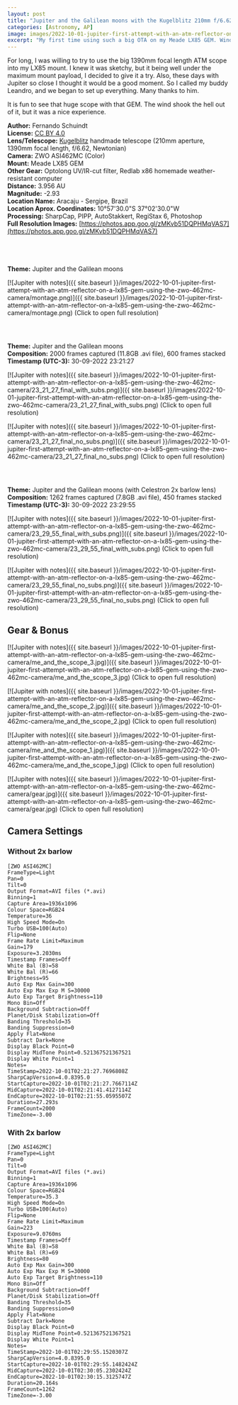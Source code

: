 ```yaml
---
layout: post
title: "Jupiter and the Galilean moons with the Kugelblitz 210mm f/6.62 handmade telescope, a ZWO ASI462MC, a Meade LX85 GEM and an Optolong UV/IR-cut filter."
categories: [Astronomy, AP]
image: images/2022-10-01-jupiter-first-attempt-with-an-atm-reflector-on-a-lx85-gem-using-the-zwo-462mc-camera/thumb.png
excerpt: "My first time using such a big OTA on my Meade LX85 GEM. Wind as a big challenge, but nothing more than the expected."
---
```


For long, I was willing to try to use the big 1390mm focal length ATM scope into my LX85 mount. I knew it was sketchy, but it being well under the maximum mount payload, I decided to give it a try. Also, these days with Jupiter so close I thought it would be a good moment. So I called my buddy Leandro, and we began to set up everything. Many thanks to him.

It is fun to see that huge scope with that GEM. The wind shook the hell out of it, but it was a nice experience.

**Author:** Fernando Schuindt  
**License:** [CC BY 4.0](https://creativecommons.org/licenses/by/4.0/)  
**Lens/Telescope:** [Kugelblitz](https://fschuindt.github.io/blog/2020/10/18/kugelblitz-telescope.html) handmade telescope (210mm aperture, 1390mm focal length, f/6.62, Newtonian)  
**Camera:** ZWO ASI462MC (Color)  
**Mount:** Meade LX85 GEM  
**Other Gear:** Optolong UV/IR-cut filter, Redlab x86 homemade weather-resistant computer  
**Distance:** 3.956 AU  
**Magnitude:** -2.93  
**Location Name:** Aracaju - Sergipe, Brazil  
**Location Aprox. Coordinates:** 10°57'30.0"S 37°02'30.0"W  
**Processing:** SharpCap, PIPP, AutoStakkert, RegiStax 6, Photoshop  
**Full Resolution Images:** [https://photos.app.goo.gl/zMKvb51DQPHMqVAS7](https://photos.app.goo.gl/zMKvb51DQPHMqVAS7)  

<div style="height: 40px;">
</div>

**Theme:** Jupiter and the Galilean moons  

[![Jupiter with notes]({{ site.baseurl }}/images/2022-10-01-jupiter-first-attempt-with-an-atm-reflector-on-a-lx85-gem-using-the-zwo-462mc-camera/montage.png)]({{ site.baseurl }}/images/2022-10-01-jupiter-first-attempt-with-an-atm-reflector-on-a-lx85-gem-using-the-zwo-462mc-camera/montage.png)
(Click to open full resolution)

<div style="height: 30px;">
</div>

**Theme:** Jupiter and the Galilean moons  
**Composition:** 2000 frames captured (11.8GB .avi file), 600 frames stacked  
**Timestamp (UTC-3):** 30-09-2022 23:21:27  

[![Jupiter with notes]({{ site.baseurl }}/images/2022-10-01-jupiter-first-attempt-with-an-atm-reflector-on-a-lx85-gem-using-the-zwo-462mc-camera/23_21_27_final_with_subs.png)]({{ site.baseurl }}/images/2022-10-01-jupiter-first-attempt-with-an-atm-reflector-on-a-lx85-gem-using-the-zwo-462mc-camera/23_21_27_final_with_subs.png)
(Click to open full resolution)

[![Jupiter with notes]({{ site.baseurl }}/images/2022-10-01-jupiter-first-attempt-with-an-atm-reflector-on-a-lx85-gem-using-the-zwo-462mc-camera/23_21_27_final_no_subs.png)]({{ site.baseurl }}/images/2022-10-01-jupiter-first-attempt-with-an-atm-reflector-on-a-lx85-gem-using-the-zwo-462mc-camera/23_21_27_final_no_subs.png)
(Click to open full resolution)

<div style="height: 30px;">
</div>

**Theme:** Jupiter and the Galilean moons (with Celestron 2x barlow lens)  
**Composition:** 1262 frames captured (7.8GB .avi file), 450 frames stacked  
**Timestamp (UTC-3):** 30-09-2022 23:29:55  

[![Jupiter with notes]({{ site.baseurl }}/images/2022-10-01-jupiter-first-attempt-with-an-atm-reflector-on-a-lx85-gem-using-the-zwo-462mc-camera/23_29_55_final_with_subs.png)]({{ site.baseurl }}/images/2022-10-01-jupiter-first-attempt-with-an-atm-reflector-on-a-lx85-gem-using-the-zwo-462mc-camera/23_29_55_final_with_subs.png)
(Click to open full resolution)

[![Jupiter with notes]({{ site.baseurl }}/images/2022-10-01-jupiter-first-attempt-with-an-atm-reflector-on-a-lx85-gem-using-the-zwo-462mc-camera/23_29_55_final_no_subs.png)]({{ site.baseurl }}/images/2022-10-01-jupiter-first-attempt-with-an-atm-reflector-on-a-lx85-gem-using-the-zwo-462mc-camera/23_29_55_final_no_subs.png)
(Click to open full resolution)

## Gear & Bonus

[![Jupiter with notes]({{ site.baseurl }}/images/2022-10-01-jupiter-first-attempt-with-an-atm-reflector-on-a-lx85-gem-using-the-zwo-462mc-camera/me_and_the_scope_3.jpg)]({{ site.baseurl }}/images/2022-10-01-jupiter-first-attempt-with-an-atm-reflector-on-a-lx85-gem-using-the-zwo-462mc-camera/me_and_the_scope_3.jpg)
(Click to open full resolution)

[![Jupiter with notes]({{ site.baseurl }}/images/2022-10-01-jupiter-first-attempt-with-an-atm-reflector-on-a-lx85-gem-using-the-zwo-462mc-camera/me_and_the_scope_2.jpg)]({{ site.baseurl }}/images/2022-10-01-jupiter-first-attempt-with-an-atm-reflector-on-a-lx85-gem-using-the-zwo-462mc-camera/me_and_the_scope_2.jpg)
(Click to open full resolution)

[![Jupiter with notes]({{ site.baseurl }}/images/2022-10-01-jupiter-first-attempt-with-an-atm-reflector-on-a-lx85-gem-using-the-zwo-462mc-camera/me_and_the_scope_1.jpg)]({{ site.baseurl }}/images/2022-10-01-jupiter-first-attempt-with-an-atm-reflector-on-a-lx85-gem-using-the-zwo-462mc-camera/me_and_the_scope_1.jpg)
(Click to open full resolution)

[![Jupiter with notes]({{ site.baseurl }}/images/2022-10-01-jupiter-first-attempt-with-an-atm-reflector-on-a-lx85-gem-using-the-zwo-462mc-camera/gear.jpg)]({{ site.baseurl }}/images/2022-10-01-jupiter-first-attempt-with-an-atm-reflector-on-a-lx85-gem-using-the-zwo-462mc-camera/gear.jpg)
(Click to open full resolution)

## Camera Settings

### Without 2x barlow
```
[ZWO ASI462MC]
FrameType=Light
Pan=0
Tilt=0
Output Format=AVI files (*.avi)
Binning=1
Capture Area=1936x1096
Colour Space=RGB24
Temperature=36
High Speed Mode=On
Turbo USB=100(Auto)
Flip=None
Frame Rate Limit=Maximum
Gain=179
Exposure=3.2030ms
Timestamp Frames=Off
White Bal (B)=58
White Bal (R)=66
Brightness=95
Auto Exp Max Gain=300
Auto Exp Max Exp M S=30000
Auto Exp Target Brightness=110
Mono Bin=Off
Background Subtraction=Off
Planet/Disk Stabilization=Off
Banding Threshold=35
Banding Suppression=0
Apply Flat=None
Subtract Dark=None
Display Black Point=0
Display MidTone Point=0.521367521367521
Display White Point=1
Notes=
TimeStamp=2022-10-01T02:21:27.7696808Z
SharpCapVersion=4.0.8395.0
StartCapture=2022-10-01T02:21:27.7667114Z
MidCapture=2022-10-01T02:21:41.4127114Z
EndCapture=2022-10-01T02:21:55.0595507Z
Duration=27.293s
FrameCount=2000
TimeZone=-3.00
```

### With 2x barlow
```
[ZWO ASI462MC]
FrameType=Light
Pan=0
Tilt=0
Output Format=AVI files (*.avi)
Binning=1
Capture Area=1936x1096
Colour Space=RGB24
Temperature=35.3
High Speed Mode=On
Turbo USB=100(Auto)
Flip=None
Frame Rate Limit=Maximum
Gain=223
Exposure=9.0760ms
Timestamp Frames=Off
White Bal (B)=58
White Bal (R)=69
Brightness=80
Auto Exp Max Gain=300
Auto Exp Max Exp M S=30000
Auto Exp Target Brightness=110
Mono Bin=Off
Background Subtraction=Off
Planet/Disk Stabilization=Off
Banding Threshold=35
Banding Suppression=0
Apply Flat=None
Subtract Dark=None
Display Black Point=0
Display MidTone Point=0.521367521367521
Display White Point=1
Notes=
TimeStamp=2022-10-01T02:29:55.1520307Z
SharpCapVersion=4.0.8395.0
StartCapture=2022-10-01T02:29:55.1482424Z
MidCapture=2022-10-01T02:30:05.2302424Z
EndCapture=2022-10-01T02:30:15.3125747Z
Duration=20.164s
FrameCount=1262
TimeZone=-3.00
```
